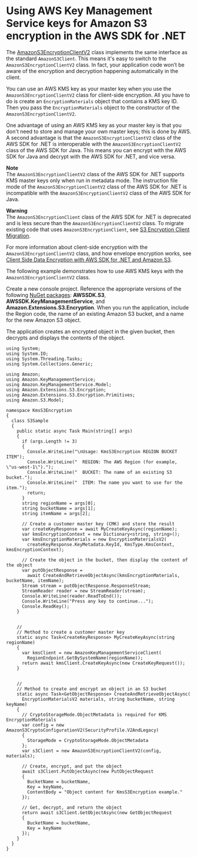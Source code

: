 # Using AWS Key Management Service keys for Amazon S3 encryption in the AWS SDK for \.NET<a name="kms-keys-s3-encryption"></a>

The [AmazonS3EncryptionClientV2](https://aws.github.io/amazon-s3-encryption-client-dotnet/api/Amazon.Extensions.S3.Encryption.AmazonS3EncryptionClientV2.html) class implements the same interface as the standard `AmazonS3Client`\. This means it's easy to switch to the `AmazonS3EncryptionClientV2` class\. In fact, your application code won’t be aware of the encryption and decryption happening automatically in the client\.

You can use an AWS KMS key as your master key when you use the `AmazonS3EncryptionClientV2` class for client\-side encryption\. All you have to do is create an `EncryptionMaterials` object that contains a KMS key ID\. Then you pass the `EncryptionMaterials` object to the constructor of the `AmazonS3EncryptionClientV2`\.

One advantage of using an AWS KMS key as your master key is that you don't need to store and manage your own master keys; this is done by AWS\. A second advantage is that the `AmazonS3EncryptionClientV2` class of the AWS SDK for \.NET is interoperable with the `AmazonS3EncryptionClientV2` class of the AWS SDK for Java\. This means you can encrypt with the AWS SDK for Java and decrypt with the AWS SDK for \.NET, and vice versa\.

**Note**  
The `AmazonS3EncryptionClientV2` class of the AWS SDK for \.NET supports KMS master keys only when run in metadata mode\. The instruction file mode of the `AmazonS3EncryptionClientV2` class of the AWS SDK for \.NET is incompatible with the `AmazonS3EncryptionClientV2` class of the AWS SDK for Java\.

**Warning**  
The `AmazonS3EncryptionClient` class of the AWS SDK for \.NET is deprecated and is less secure than the `AmazonS3EncryptionClientV2` class\. To migrate existing code that uses `AmazonS3EncryptionClient`, see [S3 Encryption Client Migration](s3-encryption-migration.md)\.

For more information about client\-side encryption with the `AmazonS3EncryptionClientV2` class, and how envelope encryption works, see [Client Side Data Encryption with AWS SDK for \.NET and Amazon S3](http://aws.amazon.com/blogs/developer/client-side-data-encryption-with-aws-sdk-for-net-and-amazon-s3/)\.

The following example demonstrates how to use AWS KMS keys with the `AmazonS3EncryptionClientV2` class\.

Create a new console project\. Reference the appropriate versions of the following [NuGet packages](https://www.nuget.org/profiles/awsdotnet): **AWSSDK\.S3**, **AWSSDK\.KeyManagementService**, and **Amazon\.Extensions\.S3\.Encryption**\. When you run the application, include the Region code, the name of an existing Amazon S3 bucket, and a name for the new Amazon S3 object\.

The application creates an encrypted object in the given bucket, then decrypts and displays the contents of the object\.

```
using System;
using System.IO;
using System.Threading.Tasks;
using System.Collections.Generic;

using Amazon;
using Amazon.KeyManagementService;
using Amazon.KeyManagementService.Model;
using Amazon.Extensions.S3.Encryption;
using Amazon.Extensions.S3.Encryption.Primitives;
using Amazon.S3.Model;

namespace KmsS3Encryption
{
  class S3Sample
  {
    public static async Task Main(string[] args)
    {
      if (args.Length != 3)
      {
        Console.WriteLine("\nUsage: KmsS3Encryption REGION BUCKET ITEM");
        Console.WriteLine("  REGION: The AWS Region (for example, \"us-west-1\").");
        Console.WriteLine("  BUCKET: The name of an existing S3 bucket.");
        Console.WriteLine("  ITEM: The name you want to use for the item.");
        return;
      }
      string regionName = args[0];
      string bucketName = args[1];
      string itemName = args[2];

      // Create a customer master key (CMK) and store the result
      var createKeyResponse = await MyCreateKeyAsync(regionName);
      var kmsEncryptionContext = new Dictionary<string, string>();
      var kmsEncryptionMaterials = new EncryptionMaterialsV2(
        createKeyResponse.KeyMetadata.KeyId, KmsType.KmsContext, kmsEncryptionContext);

      // Create the object in the bucket, then display the content of the object
      var putObjectResponse =
        await CreateAndRetrieveObjectAsync(kmsEncryptionMaterials, bucketName, itemName);
      Stream stream = putObjectResponse.ResponseStream;
      StreamReader reader = new StreamReader(stream);
      Console.WriteLine(reader.ReadToEnd());
      Console.WriteLine("Press any key to continue...");
      Console.ReadKey();
    }


    //
    // Method to create a customer master key
    static async Task<CreateKeyResponse> MyCreateKeyAsync(string regionName)
    {
      var kmsClient = new AmazonKeyManagementServiceClient(
        RegionEndpoint.GetBySystemName(regionName));
      return await kmsClient.CreateKeyAsync(new CreateKeyRequest());
    }


    //
    // Method to create and encrypt an object in an S3 bucket
    static async Task<GetObjectResponse> CreateAndRetrieveObjectAsync(
      EncryptionMaterialsV2 materials, string bucketName, string keyName)
    {
      // CryptoStorageMode.ObjectMetadata is required for KMS EncryptionMaterials
      var config = new AmazonS3CryptoConfigurationV2(SecurityProfile.V2AndLegacy)
      {
        StorageMode = CryptoStorageMode.ObjectMetadata
      };
      var s3Client = new AmazonS3EncryptionClientV2(config, materials);

      // Create, encrypt, and put the object
      await s3Client.PutObjectAsync(new PutObjectRequest
      {
        BucketName = bucketName,
        Key = keyName,
        ContentBody = "Object content for KmsS3Encryption example."
      });

      // Get, decrypt, and return the object
      return await s3Client.GetObjectAsync(new GetObjectRequest
      {
        BucketName = bucketName,
        Key = keyName
      });
    }
  }
}
```